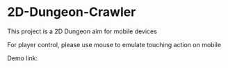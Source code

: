 # 2D-Dungeon-Crawler
This project is a 2D Dungeon aim for mobile devices

For player control, please use mouse to emulate touching action on mobile 

Demo link: 
